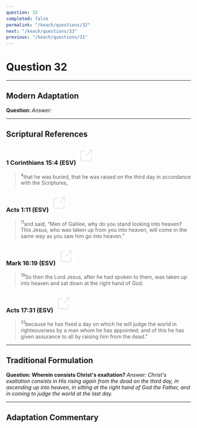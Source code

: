 ```yaml
---
question: 32
completed: false
permalink: "/keach/questions/32"
next: "/keach/questions/33"
previous: "/keach/questions/31"
---
```

# Question 32
---
## Modern Adaptation
<strong>
    Question:
</strong>

<em>
    Answer:
</em>

---
## Scriptural References
### 1 Corinthians 15:4 (ESV) <a href="https://biblegateway.com/passage/?search=1+Corinthians+15%3A4&version=ESV"><img src="/assets/svg/link.svg"/></a>
> <sup>4</sup>that he was buried, that he was raised on the third day in accordance with the Scriptures,

### Acts 1:11 (ESV) <a href="https://biblegateway.com/passage/?search=Acts+1%3A11&version=ESV"><img src="/assets/svg/link.svg"/></a>
> <sup>11</sup>and said, “Men of Galilee, why do you stand looking into heaven? This Jesus, who was taken up from you into heaven, will come in the same way as you saw him go into heaven.”

### Mark 16:19 (ESV) <a href="https://biblegateway.com/passage/?search=Mark+16%3A19&version=ESV"><img src="/assets/svg/link.svg"/></a>
> <sup>19</sup>So then the Lord Jesus, after he had spoken to them, was taken up into heaven and sat down at the right hand of God.

### Acts 17:31 (ESV) <a href="https://biblegateway.com/passage/?search=Acts+17%3A31&version=ESV"><img src="/assets/svg/link.svg"/></a>
> <sup>31</sup>because he has fixed a day on which he will judge the world in righteousness by a man whom he has appointed; and of this he has given assurance to all by raising him from the dead.”

---
## Traditional Formulation
<strong>
    Question: Wherein consists Christ's exaltation?
</strong>

<em>
    Answer: Christ's exaltation consists in His rising again from the dead on the third day, in ascending up into heaven, in sitting at the right hand of God the Father, and in coming to judge the world at the last day.
</em>

---
## Adaptation Commentary
